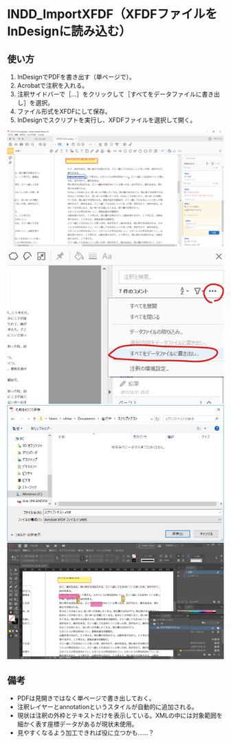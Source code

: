 # INDD_ImportXFDF（XFDFファイルをInDesignに読み込む）
## 使い方
1. InDesignでPDFを書き出す（単ページで）。
2. Acrobatで注釈を入れる。
3. 注釈サイドバーで［…］をクリックして［すべてをデータファイルに書き出し］を選択。
4. ファイル形式をXFDFにして保存。
5. InDesignでスクリプトを実行し、XFDFファイルを選択して開く。

![](doc_img/sshot001.png)
![](doc_img/sshot002trim_LI.jpg)
![](doc_img/sshot003.png)
![](doc_img/sshot004.png)

## 備考
- PDFは見開きではなく単ページで書き出しておく。
- 注釈レイヤーとannotationというスタイルが自動的に追加される。
- 現状は注釈の外枠とテキストだけを表示している。XMLの中には対象範囲を細かく表す座標データがあるが現状未使用。
- 見やすくなるよう加工できれば役に立つかも……？
